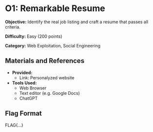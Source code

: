 # O1: Remarkable Resume
**Objective:** Identify the real job listing and craft a resume that passes all criteria.

**Difficulty:** Easy (200 points)

**Category:** Web Exploitation, Social Engineering

## Materials and References
- **Provided:**
    - Link: Personalyzed website
- **Tools Used:**
    - Web Browser
    - Text editor (e.g. Google Docs)
    - ChatGPT

## Flag Format
FLAG{...}
